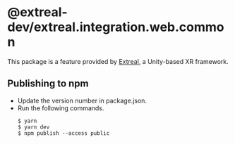 ﻿# @extreal-dev/extreal.integration.web.common

This package is a feature provided by [Extreal](https://fintan.jp/page/6717/), a Unity-based XR framework.

## Publishing to npm

- Update the version number in package.json.
- Run the following commands.
  ```
  $ yarn
  $ yarn dev
  $ npm publish --access public
  ```
